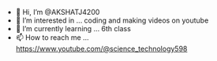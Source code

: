 - 👋 Hi, I’m @AKSHATJ4200
- 👀 I’m interested in ... coding and making videos on youtube
- 🌱 I’m currently learning ... 6th class  
- 📫 How to reach me ... https://www.youtube.com/@science_technology598

<!---
AKSHATJ4200/AKSHATJ4200 is a ✨ special ✨ repository because its `README.md` (this file) appears on your GitHub profile.
You can click the Preview link to take a look at your changes.
--->
